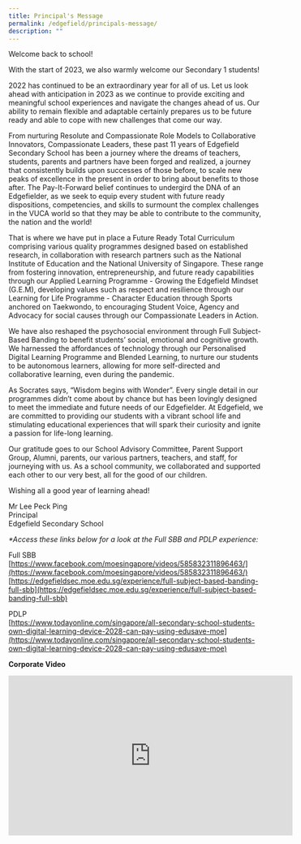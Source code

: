 ```yaml
---
title: Principal's Message
permalink: /edgefield/principals-message/
description: ""
---
```

Welcome back to school!

  
  

With the start of 2023, we also warmly welcome our Secondary 1 students!

  
  

2022 has continued to be an extraordinary year for all of us. Let us look ahead with anticipation in 2023 as we continue to provide exciting and meaningful school experiences and navigate the changes ahead of us. Our ability to remain flexible and adaptable certainly prepares us to be future ready and able to cope with new challenges that come our way.&nbsp;

From nurturing Resolute and Compassionate Role Models to Collaborative Innovators, Compassionate Leaders, these past 11 years of Edgefield Secondary School has been a journey where the dreams of teachers, students, parents and partners have been forged and realized, a journey that consistently builds upon successes of those before, to scale new peaks of excellence in the present in order to bring about benefits to those after. The Pay-It-Forward belief continues to undergird the DNA of an Edgefielder, as we seek to equip every student with future ready dispositions, competencies, and skills to surmount the complex challenges in the VUCA world so that they may be able to contribute to the community, the nation and the world!

That is where we have put in place a Future Ready Total Curriculum comprising various quality programmes designed based on established research, in collaboration with research partners such as the National Institute of Education and the National University of Singapore. These range from fostering innovation, entrepreneurship, and future ready capabilities through our Applied Learning Programme - Growing the Edgefield Mindset (G.E.M), developing values such as respect and resilience through our Learning for Life Programme - Character Education through Sports anchored on Taekwondo, to encouraging Student Voice, Agency and Advocacy for social causes through our Compassionate Leaders in Action.&nbsp;

We have also reshaped the psychosocial environment through Full Subject-Based Banding to benefit students’ social, emotional and cognitive growth. We harnessed the affordances of technology through our Personalised Digital Learning Programme and Blended Learning, to nurture our students to be autonomous learners, allowing for more self-directed and collaborative learning, even during the pandemic.&nbsp;

As Socrates says, “Wisdom begins with Wonder”. Every single detail in our programmes didn’t come about by chance but has been lovingly designed to meet the immediate and future needs of our Edgefielder. At Edgefield, we are committed to providing our students with a vibrant school life and stimulating educational experiences that will spark their curiosity and ignite a passion for life-long learning.&nbsp;

Our gratitude goes to our School Advisory Committee, Parent Support Group, Alumni, parents, our various partners, teachers, and staff, for journeying with us. As a school community, we collaborated and supported each other to our very best, all for the good of our children.

Wishing all a good year of learning ahead!&nbsp;

Mr Lee Peck Ping  
Principal  
Edgefield Secondary School

_\*Access these links below for a look at the Full SBB and PDLP experience:_

Full SBB  
[https://www.facebook.com/moesingapore/videos/585832311896463/](https://www.facebook.com/moesingapore/videos/585832311896463/) <br>
[https://edgefieldsec.moe.edu.sg/experience/full-subject-based-banding-full-sbb](https://edgefieldsec.moe.edu.sg/experience/full-subject-based-banding-full-sbb)  
  
PDLP  
[https://www.todayonline.com/singapore/all-secondary-school-students-own-digital-learning-device-2028-can-pay-using-edusave-moe](https://www.todayonline.com/singapore/all-secondary-school-students-own-digital-learning-device-2028-can-pay-using-edusave-moe)



**Corporate Video**
<iframe allowfullscreen="" allow="accelerometer; autoplay; clipboard-write; encrypted-media; gyroscope; picture-in-picture; web-share" frameborder="0" title="YouTube video player" src="https://www.youtube.com/embed/a-lE-TdqHjc" height="315" width="560"></iframe>